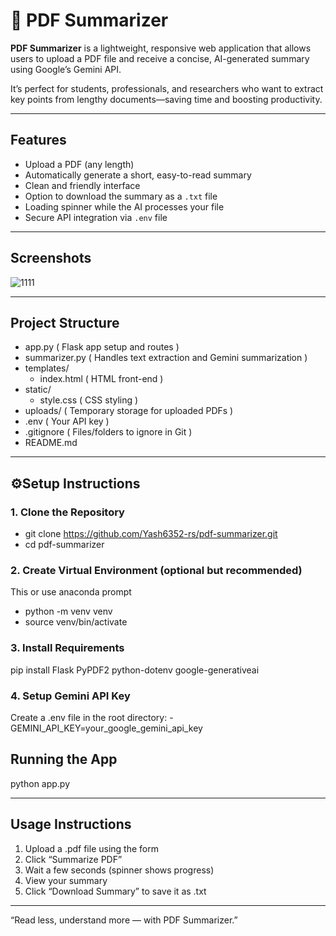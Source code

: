 # 📄 PDF Summarizer

**PDF Summarizer** is a lightweight, responsive web application that allows users to upload a PDF file and receive a concise, AI-generated summary using Google’s Gemini API.

It’s perfect for students, professionals, and researchers who want to extract key points from lengthy documents—saving time and boosting productivity.

---


## Features

- Upload a PDF (any length)  
- Automatically generate a short, easy-to-read summary  
- Clean and friendly interface  
- Option to download the summary as a `.txt` file  
- Loading spinner while the AI processes your file  
- Secure API integration via `.env` file

---

## Screenshots
![1111](https://github.com/user-attachments/assets/d69d6d8a-55c2-43bf-b99d-ae2cc7cc05b4)




---


## Project Structure

- app.py ( Flask app setup and routes )
- summarizer.py ( Handles text extraction and Gemini summarization )
- templates/
  - index.html ( HTML front-end )
- static/
  - style.css ( CSS styling )
- uploads/ ( Temporary storage for uploaded PDFs )
- .env ( Your API key )
- .gitignore ( Files/folders to ignore in Git )
- README.md

---


## ⚙Setup Instructions

### 1. Clone the Repository

- git clone https://github.com/Yash6352-rs/pdf-summarizer.git
- cd pdf-summarizer

### 2. Create Virtual Environment (optional but recommended)

This or use anaconda prompt
- python -m venv venv
- source venv/bin/activate

### 3. Install Requirements

pip install Flask PyPDF2 python-dotenv google-generativeai

### 4. Setup Gemini API Key

Create a .env file in the root directory:
-GEMINI_API_KEY=your_google_gemini_api_key

## Running the App

python app.py


---


## Usage Instructions

1. Upload a .pdf file using the form
2. Click “Summarize PDF”
3. Wait a few seconds (spinner shows progress)
4. View your summary
5. Click “Download Summary” to save it as .txt

---

“Read less, understand more — with PDF Summarizer.”

   
